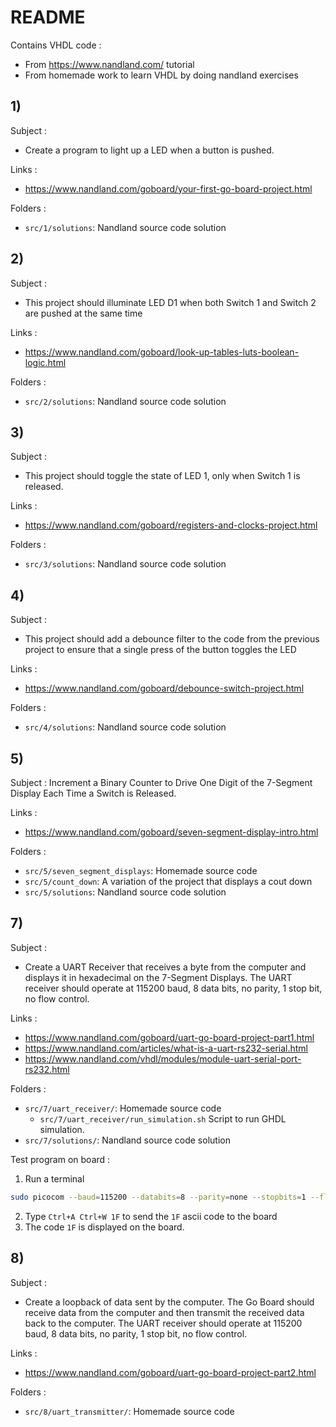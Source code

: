 # README #

Contains VHDL code :
* From https://www.nandland.com/ tutorial
* From homemade work to learn VHDL by doing nandland exercises

## 1) ##

Subject :
* Create a program to light up a LED when a button is pushed.

Links :
* https://www.nandland.com/goboard/your-first-go-board-project.html

Folders :
* `src/1/solutions`: Nandland source code solution

## 2) ##

Subject :
* This project should illuminate LED D1 when both Switch 1 and Switch 2 are
pushed at the same time

Links :
* https://www.nandland.com/goboard/look-up-tables-luts-boolean-logic.html

Folders :
* `src/2/solutions`: Nandland source code solution

## 3) ##

Subject :
* This project should toggle the state of LED 1, only when Switch 1 is released.

Links :
* https://www.nandland.com/goboard/registers-and-clocks-project.html

Folders :
* `src/3/solutions`: Nandland source code solution

## 4) ##

Subject :
* This project should add a debounce filter to the code from the previous
project to ensure that a single press of the button toggles the LED

Links :
* https://www.nandland.com/goboard/debounce-switch-project.html

Folders :
* `src/4/solutions`: Nandland source code solution

## 5) ##

Subject : Increment a Binary Counter to Drive One Digit of the 7-Segment
Display Each Time a Switch is Released.

Links :
* https://www.nandland.com/goboard/seven-segment-display-intro.html

Folders :
* `src/5/seven_segment_displays`: Homemade source code
* `src/5/count_down`: A variation of the project that displays a cout down
* `src/5/solutions`: Nandland source code solution

## 7) ##

Subject :
* Create a UART Receiver that receives a byte from the computer and
displays it in hexadecimal on the 7-Segment Displays. The UART receiver
should operate at 115200 baud, 8 data bits, no parity, 1 stop bit, no
flow control.

Links :
* https://www.nandland.com/goboard/uart-go-board-project-part1.html
* https://www.nandland.com/articles/what-is-a-uart-rs232-serial.html
* https://www.nandland.com/vhdl/modules/module-uart-serial-port-rs232.html

Folders :
* `src/7/uart_receiver/`: Homemade source code
    * `src/7/uart_receiver/run_simulation.sh` Script to run GHDL simulation.
* `src/7/solutions/`: Nandland source code solution

Test program on board :

1. Run a terminal
```bash
sudo picocom --baud=115200 --databits=8 --parity=none --stopbits=1 --flow=none /dev/ttyUSB1
```
2. Type `Ctrl+A Ctrl+W 1F` to send the `1F` ascii code to the board
2. The code `1F` is displayed on the board.

## 8) ##

Subject :
* Create a loopback of data sent by the computer. The Go Board should receive
data from the computer and then transmit the received data back to the computer.
The UART receiver should operate at 115200 baud, 8 data bits, no parity, 1 stop
bit, no flow control.

Links :
* https://www.nandland.com/goboard/uart-go-board-project-part2.html

Folders :
* `src/8/uart_transmitter/`: Homemade source code
